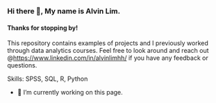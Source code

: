 ### Hi there 👋, My name is Alvin Lim. 
#### Thanks for stopping by!
This repository contains examples of projects and I previously worked through data analytics courses. Feel free to look around and reach out @https://www.linkedin.com/in/alvinlimhh/ if you have any feedback or questions.

Skills: SPSS, SQL, R, Python

- 🔭 I’m currently working on this page. 




